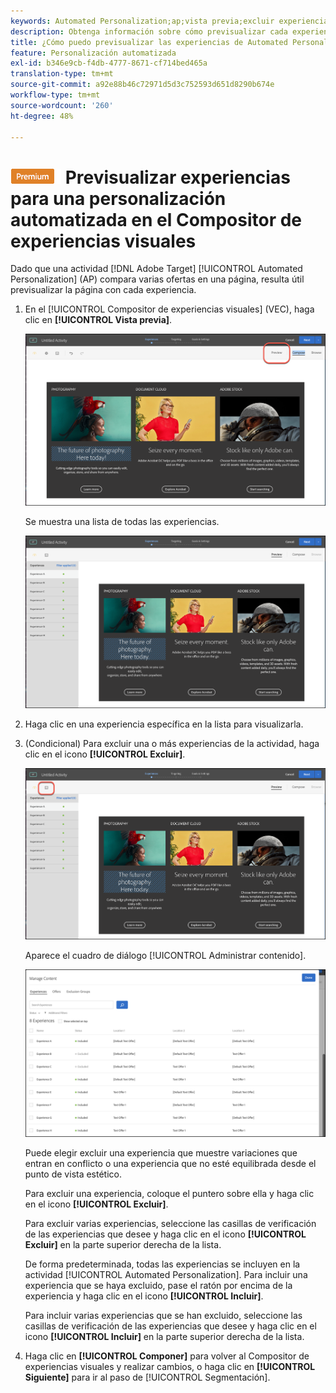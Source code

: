 ```yaml
---
keywords: Automated Personalization;ap;vista previa;excluir experiencia;
description: Obtenga información sobre cómo previsualizar cada experiencia en una actividad de Automated Personalization (AP) en Adobe [!DNL Target] mediante el Compositor de experiencias visuales (VEC).
title: ¿Cómo puedo previsualizar las experiencias de Automated Personalization en el VEC?
feature: Personalización automatizada
exl-id: b346e9cb-f4db-4777-8671-cf714bed465a
translation-type: tm+mt
source-git-commit: a92e88b46c72971d5d3c752593d651d8290b674e
workflow-type: tm+mt
source-wordcount: '260'
ht-degree: 48%

---
```


# ![PREMIUM](/help/assets/premium.png) Previsualizar experiencias para una personalización automatizada en el Compositor de experiencias visuales

Dado que una actividad [!DNL Adobe Target] [!UICONTROL Automated Personalization] (AP) compara varias ofertas en una página, resulta útil previsualizar la página con cada experiencia.

1. En el [!UICONTROL Compositor de experiencias visuales] (VEC), haga clic en **[!UICONTROL Vista previa]**.

   ![Icono de vista previa](/help/c-activities/t-automated-personalization/assets/preview.png)

   Se muestra una lista de todas las experiencias.

   ![Previsualizar experiencias](/help/c-activities/t-automated-personalization/assets/ap_preview-new.png)

1. Haga clic en una experiencia específica en la lista para visualizarla.

1. (Condicional) Para excluir una o más experiencias de la actividad, haga clic en el icono **[!UICONTROL Excluir]**.

   ![Icono Excluir](/help/c-activities/t-automated-personalization/assets/ap_exclude-new.png)

   Aparece el cuadro de diálogo [!UICONTROL Administrar contenido].

   ![Cuadro de diálogo Administrar contenido](/help/c-activities/t-automated-personalization/assets/preview-exclude.png)

   Puede elegir excluir una experiencia que muestre variaciones que entran en conflicto o una experiencia que no esté equilibrada desde el punto de vista estético.

   Para excluir una experiencia, coloque el puntero sobre ella y haga clic en el icono **[!UICONTROL Excluir]**.

   Para excluir varias experiencias, seleccione las casillas de verificación de las experiencias que desee y haga clic en el icono **[!UICONTROL Excluir]** en la parte superior derecha de la lista.

   De forma predeterminada, todas las experiencias se incluyen en la actividad [!UICONTROL Automated Personalization]. Para incluir una experiencia que se haya excluido, pase el ratón por encima de la experiencia y haga clic en el icono **[!UICONTROL Incluir]**.

   Para incluir varias experiencias que se han excluido, seleccione las casillas de verificación de las experiencias que desee y haga clic en el icono **[!UICONTROL Incluir]** en la parte superior derecha de la lista.

1. Haga clic en **[!UICONTROL Componer]** para volver al Compositor de experiencias visuales y realizar cambios, o haga clic en **[!UICONTROL Siguiente]** para ir al paso de [!UICONTROL Segmentación].
